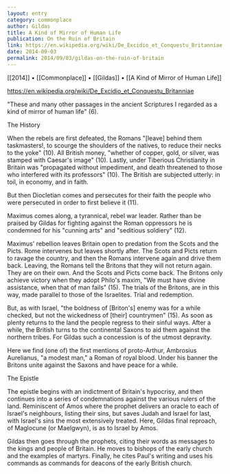 ```yaml
---
layout: entry
category: commonplace
author: Gildas
title: A Kind of Mirror of Human Life
publication: On the Ruin of Britain
link: https://en.wikipedia.org/wiki/De_Excidio_et_Conquestu_Britanniae
date: 2014-09-03
permalink: 2014/09/03/gildas-on-the-ruin-of-britain
---
```


[[2014]] • [[Commonplace]] • [[Gildas]] • [[A Kind of Mirror of Human Life]]

https://en.wikipedia.org/wiki/De_Excidio_et_Conquestu_Britanniae

"These and many other passages in the ancient Scriptures I regarded as a kind of mirror of human life" (6). 


The History
 
When the rebels are first defeated, the Romans "[leave] behind them taskmasters!, to scourge the shoulders of the natives, to reduce their necks to the yoke" (10). All British money, "whether of copper, gold, or silver, was stamped with Caesar's image" (10). Lastly, under Tiberious Christianity in Britain was "propagated without impediment, and death threatened to those who interfered with its professors" (10). The British are subjected utterly: in toil, in economy, and in faith.

But then Diocletian comes and persecutes for their faith the people who were persecuted in order to first believe it (11).

Maximus comes along, a tyrannical, rebel war leader. Rather than be praised by Gildas for fighting against the Roman oppressors he is condemned for his "cunning arts" and "seditious soldiery" (12).

Maximus' rebellion leaves Britain open to predation from the Scots and the Picts. Rome intervenes but leaves shortly after. The Scots and Picts return to ravage the country, and then the Romans intervene again and drive them back. Leaving, the Romans tell the Britons that they will not return again. They are on their own. And the Scots and Picts come back. The Britons only achieve victory when they adopt Philo's maxim, "We must have divine assistance, when that of man fails" (15). The trials of the Britons, are in this way, made parallel to those of the Israelites. Trial and redemption.

But, as with Israel, "the boldness of [Briton's] enemy was for a while checked, but not the wickedness of [their] countrymen" (15). As soon as plenty returns to the land the people regress to their sinful ways. After a while, the British turns to the continental Saxons to aid them against the northern tribes. For Gildas such a concession is of the utmost depravity.

Here we find (one of) the first mentions of proto-Arthur, Ambrosius Aurelianus, "a modest man," a Roman of royal blood. Under his banner the Britons unite against the Saxons and have peace for a while.

The Epistle

The epistle begins with an indictment of Britain's hypocrisy, and then continues into a series of condemnations against the various rulers of the land. Reminiscent of Amos where the prophet delivers an oracle to each of Israel's neighbours, listing their sins, but saves Judah and Israel for last, with Israel's sins the most extensively treated. Here, Gildas final reproach, of Maglocune (or Maelgwyn), is as to Israel by Amos.

Gildas then goes through the prophets, citing their words as messages to the kings and people of Britain. He moves to bishops of the early church and the examples of martyrs. Finally, he cites Paul's writing and uses his commands as commands for deacons of the early British church.

